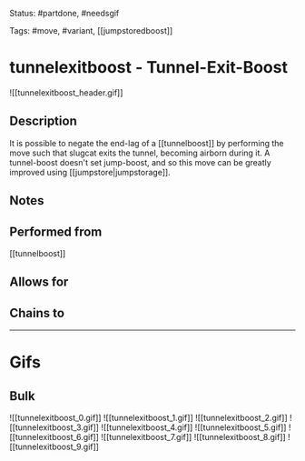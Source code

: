 Status: #partdone, #needsgif 

Tags: #move, #variant, [[jumpstoredboost]]

# tunnelexitboost - Tunnel-Exit-Boost
![[tunnelexitboost_header.gif]]
## Description
It is possible to negate the end-lag of a [[tunnelboost]] by performing the move such that slugcat exits the tunnel, becoming airborn during it. A tunnel-boost doesn't set jump-boost, and so this move can be greatly improved using [[jumpstore|jumpstorage]].

## Notes


## Performed from
[[tunnelboost]]

## Allows for


## Chains to


___
# Gifs
## Bulk
![[tunnelexitboost_0.gif]]
![[tunnelexitboost_1.gif]]
![[tunnelexitboost_2.gif]]
![[tunnelexitboost_3.gif]]
![[tunnelexitboost_4.gif]]
![[tunnelexitboost_5.gif]]
![[tunnelexitboost_6.gif]]
![[tunnelexitboost_7.gif]]
![[tunnelexitboost_8.gif]]
![[tunnelexitboost_9.gif]]